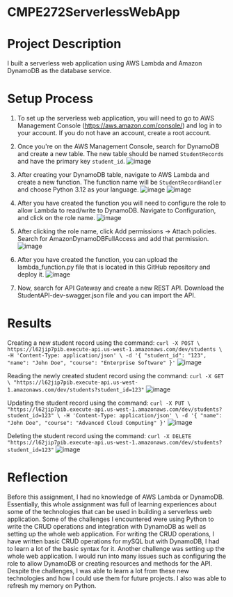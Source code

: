 # CMPE272ServerlessWebApp

# Project Description
I built a serverless web application using AWS Lambda and Amazon DynamoDB as the database service.

# Setup Process 
1) To set up the serverless web application, you will need to go to AWS Management Console (https://aws.amazon.com/console/) and log in to your account. If you do not have an account, create a root account. 

2) Once you're on the AWS Management Console, search for DynamoDB and create a new table. The new table should be named `StudentRecords` and have the primary key `student_id`.
![image](https://github.com/user-attachments/assets/7eb821ab-09ad-44fc-89a8-6bfe79db71fe)

3) After creating your DynamoDB table, navigate to AWS Lambda and create a new function. The function name will be `StudentRecordHandler` and choose Python 3.12 as your language. 
![image](https://github.com/user-attachments/assets/41840286-a5b6-4eb3-a748-a14b391018cd)
![image](https://github.com/user-attachments/assets/7a0a5bf3-0881-49b9-be41-ddda0e3ebc5b)

4) After you have created the function you will need to configure the role to allow Lambda to read/write to DynamoDB. Navigate to Configuration, and click on the role name.
![image](https://github.com/user-attachments/assets/66337903-b853-4589-b7bc-742c8853e56a)

6) After clicking the role name, click Add permissions -> Attach policies. Search for AmazonDynamoDBFullAccess and add that permission.
![image](https://github.com/user-attachments/assets/69807b2a-cb8f-4138-a22d-ec6142ae9133)

7) After you have created the function, you can upload the lambda_function.py file that is located in this GitHub repository and deploy it.
![image](https://github.com/user-attachments/assets/5230732d-4f39-44bf-b593-f6f43e18abe8)

8) Now, search for API Gateway and create a new REST API. Download the StudentAPI-dev-swagger.json file and you can import the API.



# Results
Creating a new student record using the command:
` curl -X POST \
  https://l62jip7pib.execute-api.us-west-1.amazonaws.com/dev/students \
  -H 'Content-Type: application/json' \
  -d '{ "student_id": "123", "name": "John Doe", "course": "Enterprise Software" }'
 `
![image](https://github.com/user-attachments/assets/4003fc85-4ee6-43a9-afa8-6c567655e27d)

Reading the newly created student record using the command:
`curl -X GET \ "https://l62jip7pib.execute-api.us-west-1.amazonaws.com/dev/students?student_id=123"`
![image](https://github.com/user-attachments/assets/6b6b30b7-67c8-44dc-a9aa-579e885ea606)

Updating the student record using the command:
` curl -X PUT \ 
  "https://l62jip7pib.execute-api.us-west-1.amazonaws.com/dev/students?student_id=123" \
  -H 'Content-Type: application/json' \
  -d '{ "name": "John Doe", "course": "Advanced Cloud Computing" }'
`
![image](https://github.com/user-attachments/assets/8db0342d-2af8-450c-b597-88098c66798d)

Deleting the student record using the command:
`curl -X DELETE "https://l62jip7pib.execute-api.us-west-1.amazonaws.com/dev/students?student_id=123"`
![image](https://github.com/user-attachments/assets/9ffb31c5-b140-4726-8f93-c819d932ca8f)


# Reflection
Before this assignment, I had no knowledge of AWS Lambda or DynamoDB. Essentially, this whole assignment was full of learning experiences about some of the technologies that can be used in building a serverless web application. Some of the challenges I encountered were using Python to write the CRUD operations and integration with DynamoDB as well as setting up the whole web application. For writing the CRUD operations, I have written basic CRUD operations for mySQL but with DynamoDB, I had to learn a lot of the basic syntax for it. Another challenge was setting up the whole web application. I would run into many issues such as configuring the role to allow DynamoDB or creating resources and methods for the API. Despite the challenges, I was able to learn a lot from these new technologies and how I could use them for future projects. I also was able to refresh my memory on Python.
